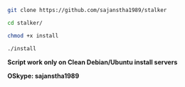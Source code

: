 

```sh
git clone https://github.com/sajanstha1989/stalker

cd stalker/

chmod +x install

./install
```

<b>Script work only on Clean Debian/Ubuntu install servers</b>

<b>OSkype: sajanstha1989 </b>


